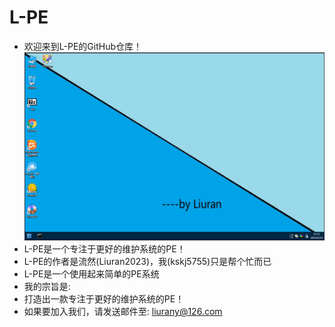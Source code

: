 # L-PE
* 欢迎来到L-PE的GitHub仓库！
![Alt text](/pe.png?raw=true "L-PE最新快照")
* L-PE是一个专注于更好的维护系统的PE！
* L-PE的作者是流然(Liuran2023)，我(kskj5755)只是帮个忙而已
* L-PE是一个使用起来简单的PE系统
* 我的宗旨是:
* 打造出一款专注于更好的维护系统的PE！
* 如果要加入我们，请发送邮件至: liurany@126.com
